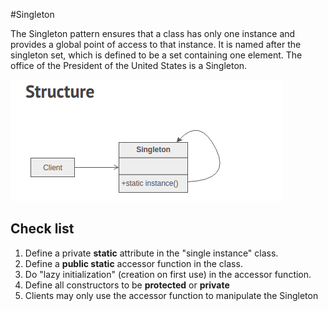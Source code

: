 #Singleton

The Singleton pattern ensures that a class has only one instance and provides a global point of access to that instance. It is named after the singleton set, which is defined to be a set containing one element. The office of the President of the United States is a Singleton.

![Alt text](singleton.png "Optional Title")

## Check list

1. Define a private **static** attribute in the "single instance" class.
2. Define a **public static** accessor function in the class.
3. Do "lazy initialization" (creation on first use) in the accessor function.
4. Define all constructors to be **protected** or **private**
5. Clients may only use the accessor function to manipulate the Singleton
